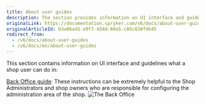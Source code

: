 ```yaml
---
title: About user guides
description: The section provides information on UI interface and guidelines a user can perform in the Back Office and Storefront.
originalLink: https://documentation.spryker.com/v6/docs/about-user-guides
originalArticleId: b3a06a45-e9f7-454d-80a5-c05c830f4b45
redirect_from:
  - /v6/docs/about-user-guides
  - /v6/docs/en/about-user-guides
---
```


This section contains information on UI interface and guidelines what a shop user can do in:

[Back Office guide](/docs/scos/user/user-guides/{{page.version}}/back-office-user-guide/overview-of-the-back-office-user-guide.html): These instructions can be extremely helpful to the Shop Administrators and shop owners who are responsible for configuring the administration area of the shop.
![The Back Office](https://spryker.s3.eu-central-1.amazonaws.com/docs/User+Guides/the-back-office.png)
